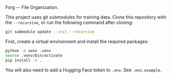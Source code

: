 Forg -- File Organization.

This project uses git submodules for training data. Clone this repository with
the `--recursive`, or run the following command after cloning:

```bash
git submodule update --init --recursive
```

First, create a virtual environment and install the required packages:

```bash
python -m venv .venv
source .venv/bin/activate
pip install -e .
```

You will also need to add a Hugging Face token to `.env`. See `.env.example`.
